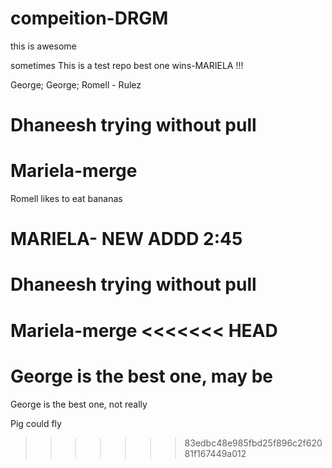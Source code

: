 # compeition-DRGM

this is awesome

sometimes
This is a test repo
best one wins-MARIELA !!!

George;
George;
Romell - Rulez

# Dhaneesh trying without pull

# Mariela-merge

Romell likes to eat bananas

# MARIELA- NEW ADDD 2:45

# Dhaneesh trying without pull

Mariela-merge
<<<<<<< HEAD
=======
George is the best one, may be
=======

George is the best one, not really

Pig could fly

> > > > > > > 83edbc48e985fbd25f896c2f62081f167449a012
